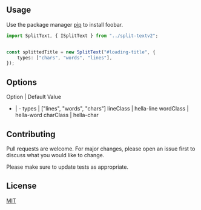 ## Usage

Use the package manager [pip](https://pip.pypa.io/en/stable/) to install foobar.

```typescript
import SplitText, { ISplitText } from "../split-textv2";


const splittedTitle = new SplitText("#loading-title", {
    types: ["chars", "words", "lines"],
});

```

## Options

Option | Default Value
- | -
types | ["lines", "words", "chars"]
lineClass | hella-line
wordClass | hella-word
charClass | hella-char

## Contributing
Pull requests are welcome. For major changes, please open an issue first to discuss what you would like to change.

Please make sure to update tests as appropriate.

## License
[MIT](https://choosealicense.com/licenses/mit/)
